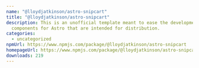 ```yaml
---
name: "@lloydjatkinson/astro-snipcart"
title: "@lloydjatkinson/astro-snipcart"
description: This is an unofficial template meant to ease the development of
  components for Astro that are intended for distribution.
categories:
  - uncategorized
npmUrl: https://www.npmjs.com/package/@lloydjatkinson/astro-snipcart
homepageUrl: https://www.npmjs.com/package/@lloydjatkinson/astro-snipcart
downloads: 219
---
```


